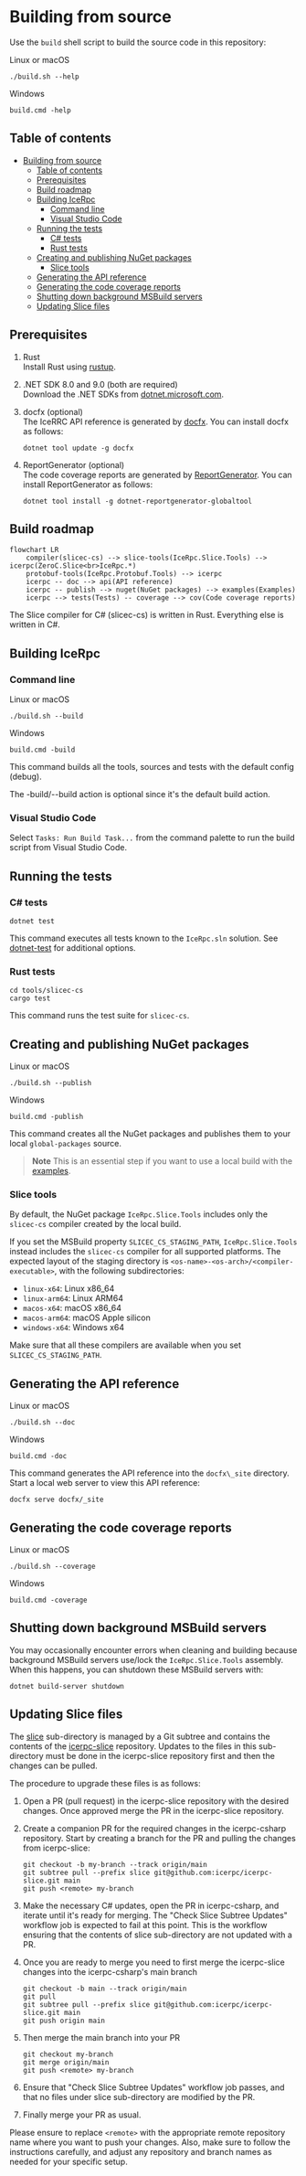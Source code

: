 # Building from source

Use the `build` shell script to build the source code in this repository:

Linux or macOS

```shell
./build.sh --help
```

Windows

```shell
build.cmd -help
```

## Table of contents

- [Building from source](#building-from-source)
  - [Table of contents](#table-of-contents)
  - [Prerequisites](#prerequisites)
  - [Build roadmap](#build-roadmap)
  - [Building IceRpc](#building-icerpc)
    - [Command line](#command-line)
    - [Visual Studio Code](#visual-studio-code)
  - [Running the tests](#running-the-tests)
    - [C# tests](#c-tests)
    - [Rust tests](#rust-tests)
  - [Creating and publishing NuGet packages](#creating-and-publishing-nuget-packages)
    - [Slice tools](#slice-tools)
  - [Generating the API reference](#generating-the-api-reference)
  - [Generating the code coverage reports](#generating-the-code-coverage-reports)
  - [Shutting down background MSBuild servers](#shutting-down-background-msbuild-servers)
  - [Updating Slice files](#updating-slice-files)

## Prerequisites

1. Rust\
Install Rust using [rustup](https://rustup.rs/).

2. .NET SDK 8.0 and 9.0 (both are required)\
Download the .NET SDKs from [dotnet.microsoft.com](https://dotnet.microsoft.com/en-us/download/dotnet).

3. docfx (optional)\
The IceRRC API reference is generated by [docfx](https://www.nuget.org/packages/docfx). You can install docfx as
follows:

   ```shell
   dotnet tool update -g docfx
   ```

4. ReportGenerator (optional)\
The code coverage reports are generated by [ReportGenerator](https://github.com/danielpalme/ReportGenerator). You can
install ReportGenerator as follows:

   ```shell
   dotnet tool install -g dotnet-reportgenerator-globaltool
   ```

## Build roadmap

```mermaid
flowchart LR
    compiler(slicec-cs) --> slice-tools(IceRpc.Slice.Tools) --> icerpc(ZeroC.Slice<br>IceRpc.*)
    protobuf-tools(IceRpc.Protobuf.Tools) --> icerpc
    icerpc -- doc --> api(API reference)
    icerpc -- publish --> nuget(NuGet packages) --> examples(Examples)
    icerpc --> tests(Tests) -- coverage --> cov(Code coverage reports)
```

The Slice compiler for C# (slicec-cs) is written in Rust. Everything else is written in C#.

## Building IceRpc

### Command line

Linux or macOS

```shell
./build.sh --build
```

Windows

```shell
build.cmd -build
```

This command builds all the tools, sources and tests with the default config (debug).

The -build/--build action is optional since it's the default build action.

### Visual Studio Code

Select `Tasks: Run Build Task...` from the command palette to run the build script from Visual Studio Code.

## Running the tests

### C# tests

```shell
dotnet test
```

This command executes all tests known to the `IceRpc.sln` solution. See
[dotnet-test](https://docs.microsoft.com/en-us/dotnet/core/tools/dotnet-test) for additional options.

### Rust tests

```shell
cd tools/slicec-cs
cargo test
```

This command runs the test suite for `slicec-cs`.

## Creating and publishing NuGet packages

Linux or macOS

```shell
./build.sh --publish
```

Windows

```shell
build.cmd -publish
```

This command creates all the NuGet packages and publishes them to your local `global-packages` source.

> **Note**
> This is an essential step if you want to use a local build with the [examples](examples).

### Slice tools

By default, the NuGet package `IceRpc.Slice.Tools` includes only the `slicec-cs` compiler created by the local build.

If you set the MSBuild property `SLICEC_CS_STAGING_PATH`, `IceRpc.Slice.Tools` instead includes the `slicec-cs` compiler
for all supported platforms. The expected layout of the staging directory is
`<os-name>-<os-arch>/<compiler-executable>`, with the following subdirectories:

- `linux-x64`: Linux x86_64
- `linux-arm64`: Linux ARM64
- `macos-x64`: macOS x86_64
- `macos-arm64`: macOS Apple silicon
- `windows-x64`: Windows x64

Make sure that all these compilers are available when you set `SLICEC_CS_STAGING_PATH`.

## Generating the API reference

Linux or macOS

```shell
./build.sh --doc
```

Windows

```shell
build.cmd -doc
```

This command generates the API reference into the `docfx\_site` directory. Start a local web server to view this
API reference:

```shell
docfx serve docfx/_site
```

## Generating the code coverage reports

Linux or macOS

```shell
./build.sh --coverage
```

Windows

```shell
build.cmd -coverage
```

## Shutting down background MSBuild servers

You may occasionally encounter errors when cleaning and building because background MSBuild servers use/lock the
`IceRpc.Slice.Tools` assembly. When this happens, you can shutdown these MSBuild servers with:

```shell
dotnet build-server shutdown
```

## Updating Slice files

The [slice](./slice) sub-directory is managed by a Git subtree and contains the contents of the [icerpc-slice]
repository. Updates to the files in this sub-directory must be done in the icerpc-slice repository first and then the
changes can be pulled.

The procedure to upgrade these files is as follows:

1. Open a PR (pull request) in the icerpc-slice repository with the desired changes. Once approved merge the
   PR in the icerpc-slice repository.

2. Create a companion PR for the required changes in the icerpc-csharp repository. Start by creating a branch
   for the PR and pulling the changes from icerpc-slice:

   ```shell
   git checkout -b my-branch --track origin/main
   git subtree pull --prefix slice git@github.com:icerpc/icerpc-slice.git main
   git push <remote> my-branch
   ```

3. Make the necessary C# updates, open the PR in icerpc-csharp, and iterate until it's ready for merging. The "Check
   Slice Subtree Updates" workflow job is expected to fail at this point. This is the workflow ensuring that the
   contents of slice sub-directory are not updated with a PR.

4. Once you are ready to merge you need to first merge the icerpc-slice changes into the icerpc-csharp's main branch

   ```shell
   git checkout -b main --track origin/main
   git pull
   git subtree pull --prefix slice git@github.com:icerpc/icerpc-slice.git main
   git push origin main
   ```

5. Then merge the main branch into your PR

   ```shell
   git checkout my-branch
   git merge origin/main
   git push <remote> my-branch
   ```

6. Ensure that "Check Slice Subtree Updates" workflow job passes, and that no files under slice sub-directory are
   modified by the PR.

7. Finally merge your PR as usual.

Please ensure to replace `<remote>` with the appropriate remote repository name where you want to push your changes.
Also, make sure to follow the instructions carefully, and adjust any repository and branch names as needed for your
specific setup.

[icerpc-slice]: https://github.com/icerpc/icerpc-slice
